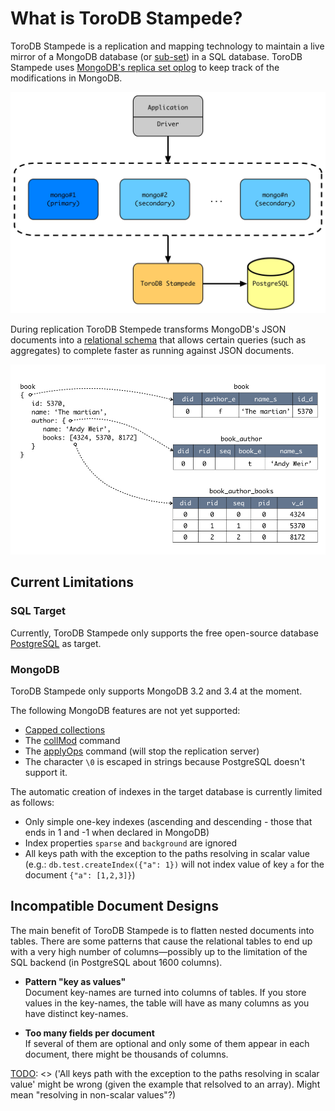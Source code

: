 <h1>What is ToroDB Stampede?</h1>

ToroDB Stampede is a replication and mapping technology to maintain a live mirror of a MongoDB database (or [sub-set](configuration/filtered-replication.md)) in a SQL database. ToroDB Stampede uses [MongoDB's replica set oplog](https://docs.mongodb.com/manual/core/replica-set-oplog/) to keep track of the modifications in MongoDB.


![ToroDB Stampede Structure](images/toro_stampede_structure.jpg)

During replication ToroDB Stempede transforms MongoDB's JSON documents into a [relational schema](relational-schema) that allows certain queries (such as aggregates) to complete faster as running against JSON documents.

![Mapping example](images/toro_stampede_mapping.jpg)


## Current Limitations

### SQL Target

Currently, ToroDB Stampede only supports the free open-source database [PostgreSQL](https://www.postgresql.org/) as target.

### MongoDB

ToroDB Stampede only supports MongoDB 3.2 and 3.4 at the moment.

The following MongoDB features are not yet supported:

* [Capped collections](https://docs.mongodb.com/manual/core/capped-collections/)
* The [collMod](https://docs.mongodb.com/manual/reference/command/collMod/) command
* The [applyOps](https://docs.mongodb.com/manual/reference/command/applyOps/) command (will stop the replication server)
* The character `\0` is escaped in strings because PostgreSQL doesn't support it.

The automatic creation of indexes in the target database is currently limited as follows:

* Only simple one-key indexes (ascending and descending - those that ends in 1 and -1 when declared in MongoDB)
* Index properties `sparse` and `background` are ignored
* All keys path with the exception to the paths resolving in scalar value (e.g.: `db.test.createIndex({"a": 1})` will not index value of key `a` for the document `{"a": [1,2,3]}`)

## Incompatible Document Designs

The main benefit of ToroDB Stampede is to flatten nested documents into tables. There are some patterns that cause the relational tables to end up with a very high number of columns—possibly up to the limitation of the SQL backend (in PostgreSQL about 1600 columns).

* **Pattern "key as values"**  
  Document key-names are turned into columns of tables. If you store values in the key-names, the table will have as many columns as you have distinct key-names.

* **Too many fields per document**  
  If several of them are optional and only some of them appear in each document, there might be thousands of columns.

[TODO]: <> ('All keys path with the exception to the paths resolving in scalar value' might be wrong (given the example that relsolved to an array). Might mean "resolving in non-scalar values"?)

[TODO]: <> (Which PostreSQL version is required?)

[TODO]: <> (not supported types, we need a list)

[Versions]: <> (this section doesn't make any sense currently)

[Documentation conventions]: <> (we have no time right now for this section)
